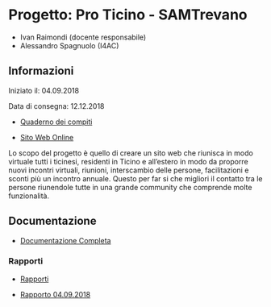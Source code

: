 # Progetto: Pro Ticino - SAMTrevano

- Ivan Raimondi (docente responsabile)
- Alessandro Spagnuolo (I4AC)

## Informazioni
Iniziato il: 04.09.2018

Data di consegna: 12.12.2018

- [Quaderno dei compiti](Documentazione/qdc_Pro_Ticino.pdf)

- [Sito Web Online](http://samtinfo.ch/gestaff/)

Lo scopo del progetto è quello di creare un sito web che riunisca in modo virtuale tutti i ticinesi, residenti in Ticino e all’estero in modo da proporre nuovi incontri virtuali, riunioni, interscambio delle persone, facilitazioni e sconti più un incontro annuale. Questo per far si che migliori il contatto tra le persone riunendole tutte in una grande community che comprende molte funzionalità.
  
## Documentazione
- [Documentazione Completa](Documentazione/Documentazione_Pro_Ticino_Alessandro_Spagnuolo.docx)

### Rapporti
- [Rapporti](Documentazione/Rapporti/)

- [Rapporto 04.09.2018](Documentazione/Rapporti/Rapporto_1_Pro_Ticino_Alessandro_Spagnuolo_2018_09_04.docx)


